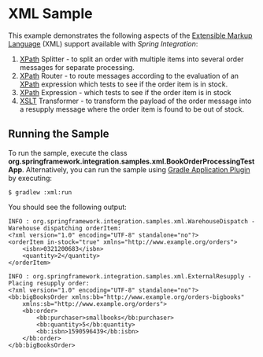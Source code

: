 XML Sample
==========

This example demonstrates the following aspects of the [Extensible Markup Language][] (XML) support available with *Spring Integration*:

1. [XPath][] Splitter - to split an order with multiple items into several order messages for separate processing.
2. [XPath][] Router - to route messages according to the evaluation of an [XPath][] expression which tests to see if the order item is in stock.
3. [XPath][] Expression - which tests to see if the order item is in stock
3. [XSLT][] Transformer - to transform the payload of the order message into a resupply message where the order item is found to be out of stock.

## Running the Sample

To run the sample, execute the class **org.springframework.integration.samples.xml.BookOrderProcessingTestApp**. 
Alternatively, you can run the sample using [Gradle Application Plugin](http://www.gradle.org/docs/current/userguide/application_plugin.html) by executing:

    $ gradlew :xml:run

You should see the following output:

	INFO : org.springframework.integration.samples.xml.WarehouseDispatch - Warehouse dispatching orderItem: 
	<?xml version="1.0" encoding="UTF-8" standalone="no"?>
	<orderItem in-stock="true" xmlns="http://www.example.org/orders">
		<isbn>0321200683</isbn>
		<quantity>2</quantity>
	</orderItem>

	INFO : org.springframework.integration.samples.xml.ExternalResupply - Placing resupply order: 
	<?xml version="1.0" encoding="UTF-8" standalone="no"?>
	<bb:bigBooksOrder xmlns:bb="http://www.example.org/orders-bigbooks"
		xmlns:sb="http://www.example.org/orders">
		<bb:order>
			<bb:purchaser>smallbooks</bb:purchaser>
			<bb:quantity>5</bb:quantity>
			<bb:isbn>1590596439</bb:isbn>
		</bb:order>
	</bb:bigBooksOrder>
	
[Extensible Markup Language]: http://en.wikipedia.org/wiki/XML
[XPath]: http://en.wikipedia.org/wiki/XPath
[XSLT]: http://en.wikipedia.org/wiki/XSLT
